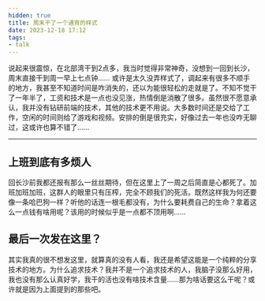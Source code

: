 ```yaml
---
hidden: true
title: 周末干了一个通宵的样式
date: 2023-12-18 17:12
tags:
- talk 
---
```


说起来很震惊，在北部湾干到2点多，我当时觉得非常神奇，没想到一回到长沙，周末直接干到周一早上七点钟……
或许是太久没弄样式了，调起来有很多不顺手的地方，我甚至不知道时间是咋消失的，还以为能很轻松的走就是了。不知不觉干了一年半了，工资和技术是一点也没见涨，热情倒是消散了很多。虽然很不愿意承认，我并没有钻研前端的技术，其他的技术更不用说。大多数时间还是交给了工作，空闲的时间则给了游戏和视频。安排的倒是很充实，好像过去一年也没咋无聊过，这或许也算不错了……

---

## 上班到底有多烦人
回长沙前我都还报有那么一丝丝期待，但在这里上了一周之后简直是心都死了。加班加班加班，这群人的眼里只有压榨，完全不顾我们的死活。既然这样我为何还要像一条哈巴狗一样？听他的话连一根毛都没有，为什么要耗费自己的生命？拿着这么一点钱有啥用呢？该用的时候似乎是一点都不顶用啊……

## 最后一次发在这里？
其实我真的很不想发这里，就算真的没有人看，我还是希望这能是一个纯粹的分享技术的地方。为什么追求技术？我并不是一个追求技术的人，我脑子没那么好用，我也没有那么认真好学，我干的活也没有啥技术含量……那为啥话要这么干呢？或许就是因为上面提到的那些吧。